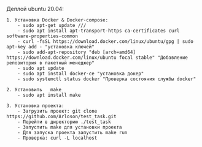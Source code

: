 Деплой ubuntu 20.04:

	1. Установка Docker & Docker-compose:
		- sudo apt-get update ///
		- sudo apt install apt-transport-https ca-certificates curl software-properties-common 
		- curl -fsSL https://download.docker.com/linux/ubuntu/gpg | sudo apt-key add - "установка ключей"
		- sudo add-apt-repository "deb [arch=amd64] https://download.docker.com/linux/ubuntu focal stable" "Добавление репозитория в пакетный менеджер"
		- sudo apt update 
		- sudo apt install docker-ce "установка докер"
		- sudo systemctl status docker "Проверка состояния службы docker"

	2. Установить   make
		- sudo apt install make 

	3. Установка проекта: 
		- Загрузить проект: git clone https://github.com/Arloson/test_task.git
		- Перейти в директорию ./test_task
		- Запустить make для установки проекта
		- Для запуска проекта запустить make run
		- Проверка: curl -L localhost

 
